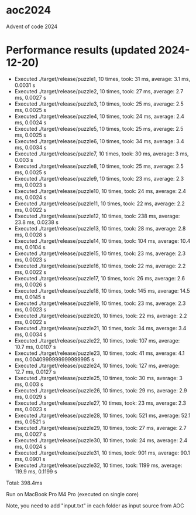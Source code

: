 # aoc2024
Advent of code 2024

# Performance results (updated 2024-12-20)


- Executed ./target/release/puzzle1, 10 times, took: 31 ms, average: 3.1 ms, 0.0031 s
- Executed ./target/release/puzzle2, 10 times, took: 27 ms, average: 2.7 ms, 0.0027 s
- Executed ./target/release/puzzle3, 10 times, took: 25 ms, average: 2.5 ms, 0.0025 s
- Executed ./target/release/puzzle4, 10 times, took: 24 ms, average: 2.4 ms, 0.0024 s
- Executed ./target/release/puzzle5, 10 times, took: 25 ms, average: 2.5 ms, 0.0025 s
- Executed ./target/release/puzzle6, 10 times, took: 34 ms, average: 3.4 ms, 0.0034 s
- Executed ./target/release/puzzle7, 10 times, took: 30 ms, average: 3 ms, 0.003 s
- Executed ./target/release/puzzle8, 10 times, took: 25 ms, average: 2.5 ms, 0.0025 s
- Executed ./target/release/puzzle9, 10 times, took: 23 ms, average: 2.3 ms, 0.0023 s
- Executed ./target/release/puzzle10, 10 times, took: 24 ms, average: 2.4 ms, 0.0024 s
- Executed ./target/release/puzzle11, 10 times, took: 22 ms, average: 2.2 ms, 0.0022 s
- Executed ./target/release/puzzle12, 10 times, took: 238 ms, average: 23.8 ms, 0.0238 s
- Executed ./target/release/puzzle13, 10 times, took: 28 ms, average: 2.8 ms, 0.0028 s
- Executed ./target/release/puzzle14, 10 times, took: 104 ms, average: 10.4 ms, 0.0104 s
- Executed ./target/release/puzzle15, 10 times, took: 23 ms, average: 2.3 ms, 0.0023 s
- Executed ./target/release/puzzle16, 10 times, took: 22 ms, average: 2.2 ms, 0.0022 s
- Executed ./target/release/puzzle17, 10 times, took: 26 ms, average: 2.6 ms, 0.0026 s
- Executed ./target/release/puzzle18, 10 times, took: 145 ms, average: 14.5 ms, 0.0145 s
- Executed ./target/release/puzzle19, 10 times, took: 23 ms, average: 2.3 ms, 0.0023 s
- Executed ./target/release/puzzle20, 10 times, took: 22 ms, average: 2.2 ms, 0.0022 s
- Executed ./target/release/puzzle21, 10 times, took: 34 ms, average: 3.4 ms, 0.0034 s
- Executed ./target/release/puzzle22, 10 times, took: 107 ms, average: 10.7 ms, 0.0107 s
- Executed ./target/release/puzzle23, 10 times, took: 41 ms, average: 4.1 ms, 0.0040999999999999995 s
- Executed ./target/release/puzzle24, 10 times, took: 127 ms, average: 12.7 ms, 0.0127 s
- Executed ./target/release/puzzle25, 10 times, took: 30 ms, average: 3 ms, 0.003 s
- Executed ./target/release/puzzle26, 10 times, took: 29 ms, average: 2.9 ms, 0.0029 s
- Executed ./target/release/puzzle27, 10 times, took: 23 ms, average: 2.3 ms, 0.0023 s
- Executed ./target/release/puzzle28, 10 times, took: 521 ms, average: 52.1 ms, 0.0521 s
- Executed ./target/release/puzzle29, 10 times, took: 27 ms, average: 2.7 ms, 0.0027 s
- Executed ./target/release/puzzle30, 10 times, took: 24 ms, average: 2.4 ms, 0.0024 s
- Executed ./target/release/puzzle31, 10 times, took: 901 ms, average: 90.1 ms, 0.0901 s
- Executed ./target/release/puzzle32, 10 times, took: 1199 ms, average: 119.9 ms, 0.1199 s

Total: 398.4ms


Run on MacBook Pro M4 Pro (executed on single core)

Note, you need to add "input.txt" in each folder as input source from AOC
